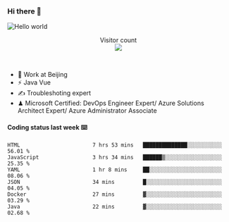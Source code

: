 ### Hi there 👋

<img src="https://raw.githubusercontent.com/sagar-viradiya/sagar-viradiya/master/resources/banner.png" alt="Hello world">
<p align="center"> 
  Visitor count<br/>
  <img src="https://profile-counter.glitch.me/youszoe/count.svg" />
</p>
<br/>

- 🍻 Work at Beijing 
- ⚡ Java Vue
- ✍️ Troubleshoting expert
- ♟  Microsoft Certified: DevOps Engineer Expert/ Azure Solutions Architect Expert/ Azure Administrator Associate

#### Coding status last week ⌨️

<!--START_SECTION:waka-->

```text
HTML                       7 hrs 53 mins   ██████████████░░░░░░░░░░░   56.01 %
JavaScript                 3 hrs 34 mins   ██████▒░░░░░░░░░░░░░░░░░░   25.35 %
YAML                       1 hr 8 mins     ██░░░░░░░░░░░░░░░░░░░░░░░   08.06 %
JSON                       34 mins         █░░░░░░░░░░░░░░░░░░░░░░░░   04.05 %
Docker                     27 mins         ▓░░░░░░░░░░░░░░░░░░░░░░░░   03.29 %
Java                       22 mins         ▓░░░░░░░░░░░░░░░░░░░░░░░░   02.68 %
```

<!--END_SECTION:waka-->

<br/>
<center><img src="http://ghchart.rshah.org/409ba5/yousazoe" alt="" /></center>


